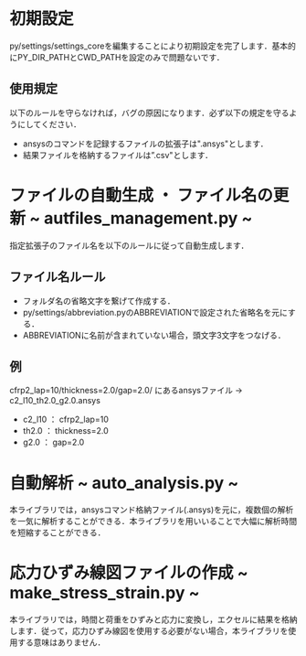 # 初期設定
py/settings/settings_coreを編集することにより初期設定を完了します．基本的にPY_DIR_PATHとCWD_PATHを設定のみで問題ないです．


## 使用規定
以下のルールを守らなければ，バグの原因になります．必ず以下の規定を守るようにしてください．
  - ansysのコマンドを記録するファイルの拡張子は".ansys"とします．
  - 結果ファイルを格納するファイルは”.csv"とします．



# ファイルの自動生成 ・ ファイル名の更新 ~ autfiles_management.py ~
指定拡張子のファイル名を以下のルールに従って自動生成します．


## ファイル名ルール
  - フォルダ名の省略文字を繋げて作成する．
  - py/settings/abbreviation.pyのABBREVIATIONで設定された省略名を元にする．
  - ABBREVIATIONに名前が含まれていない場合，頭文字3文字をつなげる．


## 例
cfrp2_lap=10/thickness=2.0/gap=2.0/ にあるansysファイル   →   c2_l10_th2.0_g2.0.ansys

  - c2_l10 ： cfrp2_lap=10
  - th2.0 ： thickness=2.0
  - g2.0 ： gap=2.0



# 自動解析 ~ auto_analysis.py ~
本ライブラリでは，ansysコマンド格納ファイル(.ansys)を元に，複数個の解析を一気に解析することができる．本ライブラリを用いいることで大幅に解析時間を短縮することができる．



# 応力ひずみ線図ファイルの作成 ~ make_stress_strain.py ~
本ライブラリでは，時間と荷重をひずみと応力に変換し，エクセルに結果を格納します．従って，応力ひずみ線図を使用する必要がない場合，本ライブラリを使用する意味はありません．